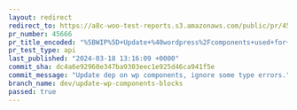 ```yaml
---
layout: redirect
redirect_to: https://a8c-woo-test-reports.s3.amazonaws.com/public/pr/45666/api/index.html
pr_number: 45666
pr_title_encoded: "%5BWIP%5D+Update+%40wordpress%2Fcomponents+used+for+frontend+context+in+blocks."
pr_test_type: api
last_published: "2024-03-18 13:16:09 +0000"
commit_sha: dc4a6e92960e347ba9303eec1e925d46ca941f5e
commit_message: "Update dep on wp components, ignore some type errors."
branch_name: dev/update-wp-components-blocks
passed: true
---
```

